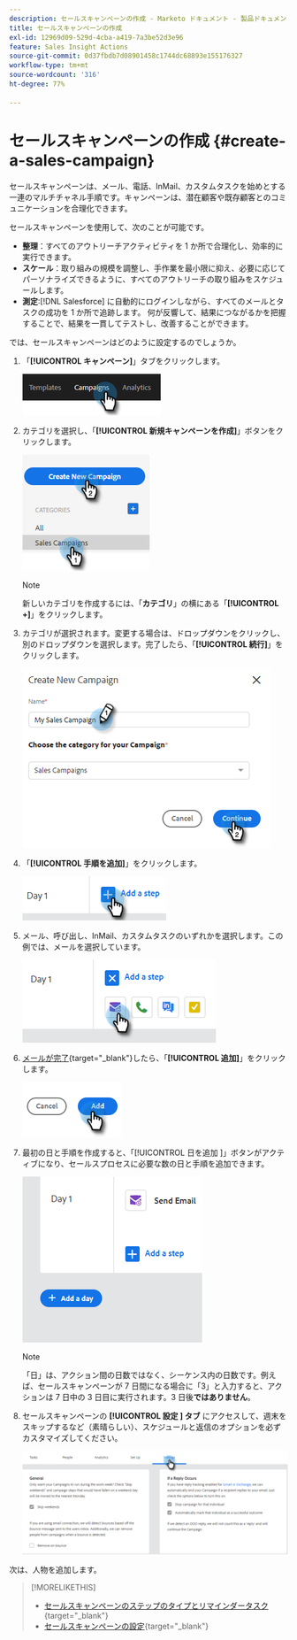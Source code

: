 ```yaml
---
description: セールスキャンペーンの作成 - Marketo ドキュメント - 製品ドキュメント
title: セールスキャンペーンの作成
exl-id: 12969d09-529d-4cba-a419-7a3be52d3e96
feature: Sales Insight Actions
source-git-commit: 0d37fbdb7d08901458c1744dc68893e155176327
workflow-type: tm+mt
source-wordcount: '316'
ht-degree: 77%

---
```


# セールスキャンペーンの作成 {#create-a-sales-campaign}

セールスキャンペーンは、メール、電話、InMail、カスタムタスクを始めとする一連のマルチチャネル手順です。キャンペーンは、潜在顧客や既存顧客とのコミュニケーションを合理化できます。

セールスキャンペーンを使用して、次のことが可能です。

* **整理**：すべてのアウトリーチアクティビティを 1 か所で合理化し、効率的に実行できます。
* **スケール**：取り組みの規模を調整し、手作業を最小限に抑え、必要に応じてパーソナライズできるように、すべてのアウトリーチの取り組みをスケジュールします。
* **測定**:[!DNL Salesforce] に自動的にログインしながら、すべてのメールとタスクの成功を 1 か所で追跡します。 何が反響して、結果につながるかを把握することで、結果を一貫してテストし、改善することができます。

では、セールスキャンペーンはどのように設定するのでしょうか。

1. 「**[!UICONTROL キャンペーン]**」タブをクリックします。

   ![](assets/create-a-sales-campaign-1.png)

1. カテゴリを選択し、「**[!UICONTROL 新規キャンペーンを作成]**」ボタンをクリックします。

   ![](assets/create-a-sales-campaign-2.png)

   >[!NOTE]
   >
   >新しいカテゴリを作成するには、「**カテゴリ**」の横にある「**[!UICONTROL +]**」をクリックします。

1. カテゴリが選択されます。変更する場合は、ドロップダウンをクリックし、別のドロップダウンを選択します。完了したら、「**[!UICONTROL 続行]**」をクリックします。

   ![](assets/create-a-sales-campaign-3.png)

1. 「**[!UICONTROL 手順を追加]**」をクリックします。

   ![](assets/create-a-sales-campaign-4.png)

1. メール、呼び出し、InMail、カスタムタスクのいずれかを選択します。この例では、メールを選択しています。

   ![](assets/create-a-sales-campaign-5.png)

1. [メールが完了](/help/marketo/product-docs/marketo-sales-insight/actions/campaigns/sales-campaign-step-types-and-reminder-tasks.md#email){target="_blank"}したら、「**[!UICONTROL 追加]**」をクリックします。

   ![](assets/create-a-sales-campaign-6.png)

1. 最初の日と手順を作成すると、「[!UICONTROL  日を追加 ]」ボタンがアクティブになり、セールスプロセスに必要な数の日と手順を追加できます。

   ![](assets/create-a-sales-campaign-7.png)

   >[!NOTE]
   >
   >「日」は、アクション間の日数ではなく、シーケンス内の日数です。例えば、セールスキャンペーンが 7 日間になる場合に「3」と入力すると、アクションは 7 日中の 3 日目に実行されます。3 日後&#x200B;**ではありません**。

1. セールスキャンペーンの **[!UICONTROL 設定 ] タブ** にアクセスして、週末をスキップするなど（素晴らしい）、スケジュールと返信のオプションを必ずカスタマイズしてください。

   ![](assets/create-a-sales-campaign-8.png)

次は、人物を追加します。

>[!MORELIKETHIS]
>
>* [セールスキャンペーンのステップのタイプとリマインダータスク](/help/marketo/product-docs/marketo-sales-insight/actions/campaigns/sales-campaign-step-types-and-reminder-tasks.md){target="_blank"}
>* [セールスキャンペーンの設定](/help/marketo/product-docs/marketo-sales-insight/actions/campaigns/sales-campaign-settings.md){target="_blank"}
